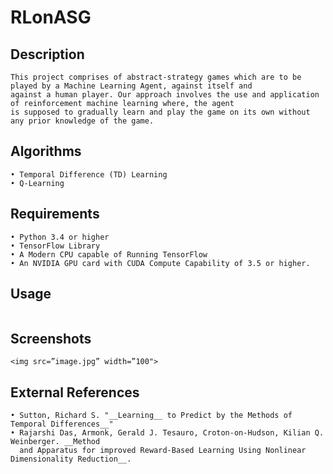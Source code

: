 # RLonASG

## Description
```
This project comprises of abstract-strategy games which are to be played by a Machine Learning Agent, against itself and
against a human player. Our approach involves the use and application of reinforcement machine learning where, the agent
is supposed to gradually learn and play the game on its own without any prior knowledge of the game. 
```

## Algorithms
```
• Temporal Difference (TD) Learning
• Q-Learning
```

## Requirements
```
• Python 3.4 or higher
• TensorFlow Library
• A Modern CPU capable of Running TensorFlow
• An NVIDIA GPU card with CUDA Compute Capability of 3.5 or higher.
```

## Usage
```

```

## Screenshots
```
<img src=”image.jpg” width=”100">
```

## External References
```
• Sutton, Richard S. "__Learning__ to Predict by the Methods of Temporal Differences__"
• Rajarshi Das, Armonk, Gerald J. Tesauro, Croton-on-Hudson, Kilian Q. Weinberger. __Method
  and Apparatus for improved Reward-Based Learning Using Nonlinear Dimensionality Reduction__.
```
